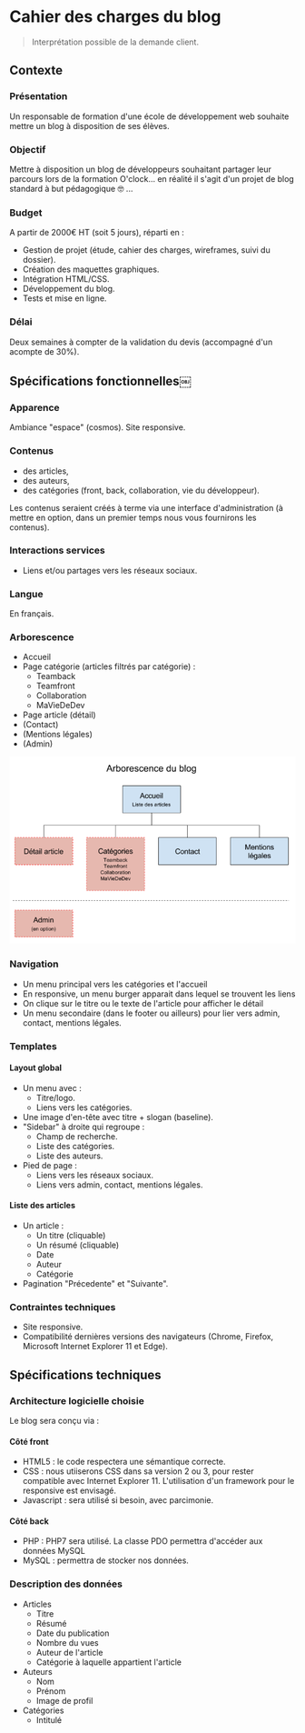 # Cahier des charges du blog

> Interprétation possible de la demande client.

## Contexte

### Présentation
Un responsable de formation d'une école de développement web souhaite mettre un blog à disposition de ses élèves.

### Objectif
Mettre à disposition un blog de développeurs souhaitant partager leur parcours lors de la formation O'clock... en réalité il s'agit d'un projet de blog standard à but pédagogique :nerd_face: ...

### Budget
A partir de 2000€ HT (soit 5 jours), réparti en :
- Gestion de projet (étude, cahier des charges, wireframes, suivi du dossier).
- Création des maquettes graphiques.
- Intégration HTML/CSS.
- Développement du blog.
- Tests et mise en ligne.

### Délai
Deux semaines à compter de la validation du devis (accompagné d'un acompte de 30%).

## Spécifications fonctionnelles￼ 

### Apparence
Ambiance "espace" (cosmos). Site responsive.
### Contenus
- des articles,
- des auteurs,
- des catégories (front, back, collaboration, vie du développeur).

Les contenus seraient créés à terme via une interface d'administration (à mettre en option, dans un premier temps nous vous fournirons les contenus).

### Interactions services
- Liens et/ou partages vers les réseaux sociaux.

### Langue
En français.

### Arborescence

- Accueil
- Page catégorie (articles filtrés par catégorie) :
    - Teamback
    - Teamfront
    - Collaboration
    - MaVieDeDev
- Page article (détail)
- (Contact)
- (Mentions légales)
- (Admin)

![](arborescence.png)

### Navigation

- Un menu principal vers les catégories et l'accueil
- En responsive, un menu burger apparait dans lequel se trouvent les liens
- On clique sur le titre ou le texte de l'article pour afficher le détail
- Un menu secondaire (dans le footer ou ailleurs) pour lier vers admin, contact, mentions légales.

### Templates

#### Layout global

- Un menu avec :
    - Titre/logo.
    - Liens vers les catégories.
- Une image d'en-tête avec titre + slogan (baseline).
- "Sidebar" à droite qui regroupe :
    - Champ de recherche.
    - Liste des catégories.
    - Liste des auteurs.
- Pied de page :
    - Liens vers les réseaux sociaux.
    - Liens vers admin, contact, mentions légales.

#### Liste des articles

- Un article :
    - Un titre (cliquable)
    - Un résumé (cliquable)
    - Date
    - Auteur
    - Catégorie
- Pagination "Précedente" et "Suivante".

### Contraintes techniques

- Site responsive.
- Compatibilité dernières versions des navigateurs (Chrome, Firefox, Microsoft Internet Explorer 11 et Edge).

## Spécifications techniques

### Architecture logicielle choisie

Le blog sera conçu via :

#### Côté front
- HTML5 : le code respectera une sémantique correcte.
- CSS : nous utiiserons CSS dans sa version 2 ou 3, pour rester compatible avec Internet Explorer 11. L'utilisation d'un framework pour le responsive est envisagé.
- Javascript : sera utilisé si besoin, avec parcimonie.

#### Côté back
- PHP : PHP7 sera utilisé. La classe PDO permettra d'accéder aux données MySQL
- MySQL : permettra de stocker nos données.

### Description des données

- Articles
  - Titre
  - Résumé
  - Date du publication
  - Nombre du vues
  - Auteur de l'article
  - Catégorie à laquelle appartient l'article
- Auteurs
  - Nom
  - Prénom
  - Image de profil
- Catégories
  - Intitulé
